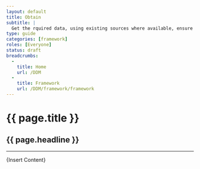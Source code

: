 ```yaml
---
layout: default
title: Obtain
subtitle: |
  Get the rquired data, using existing sources where available, ensure open data requirements and standards can be met.
type: guide
categories: [framework]
roles: [Everyone]
status: draft
breadcrumbs:
  -
    title: Home
    url: /DDM
  -
    title: Framework
    url: /DDM/framework/framework
---
```


# {{ page.title }}

## {{ page.headline }}

***
  
{Insert Content}
